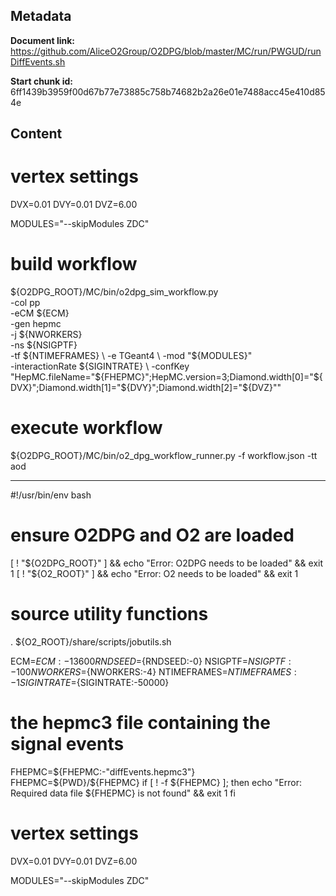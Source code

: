## Metadata

**Document link:** https://github.com/AliceO2Group/O2DPG/blob/master/MC/run/PWGUD/runDiffEvents.sh

**Start chunk id:** 6ff1439b3959f00d67b77e73885c758b74682b2a26e01e7488acc45e410d854e

## Content

# vertex settings
DVX=0.01
DVY=0.01
DVZ=6.00

MODULES="--skipModules ZDC"

# build workflow
${O2DPG_ROOT}/MC/bin/o2dpg_sim_workflow.py \
  -col pp \
  -eCM ${ECM} \
  -gen hepmc \
  -j ${NWORKERS} \
  -ns ${NSIGPTF} \
  -tf ${NTIMEFRAMES} \
  -e TGeant4 \
  -mod "${MODULES}" \
  -interactionRate ${SIGINTRATE} \
  -confKey "HepMC.fileName="${FHEPMC}";HepMC.version=3;Diamond.width[0]="${DVX}";Diamond.width[1]="${DVY}";Diamond.width[2]="${DVZ}""
  
# execute workflow
${O2DPG_ROOT}/MC/bin/o2_dpg_workflow_runner.py -f workflow.json -tt aod

---

#!/usr/bin/env bash

# ensure O2DPG and O2 are loaded
[ ! "${O2DPG_ROOT}" ] && echo "Error: O2DPG needs to be loaded" && exit 1
[ ! "${O2_ROOT}" ] && echo "Error: O2 needs to be loaded" && exit 1

# source utility functions
. ${O2_ROOT}/share/scripts/jobutils.sh 

ECM=${ECM:-13600}
RNDSEED=${RNDSEED:-0}
NSIGPTF=${NSIGPTF:-100}
NWORKERS=${NWORKERS:-4}
NTIMEFRAMES=${NTIMEFRAMES:-1}
SIGINTRATE=${SIGINTRATE:-50000}

# the hepmc3 file containing the signal events
FHEPMC=${FHEPMC:-"diffEvents.hepmc3"}
FHEPMC=${PWD}/${FHEPMC}
if [ ! -f ${FHEPMC} ]; then
  echo "Error: Required data file ${FHEPMC} is not found" && exit 1
fi

# vertex settings
DVX=0.01
DVY=0.01
DVZ=6.00

MODULES="--skipModules ZDC"